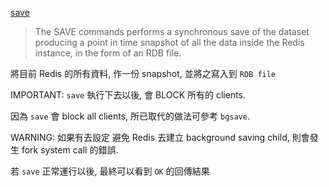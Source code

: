 [save](https://redis.io/commands/save)

> The SAVE commands performs a synchronous save of the dataset producing a point in time snapshot of all the data inside the Redis instance, in the form of an RDB file.

將目前 Redis 的所有資料, 作一份 snapshot, 並將之寫入到 `RDB file`

IMPORTANT: `save` 執行下去以後, 會 BLOCK 所有的 clients.

因為 `save` 會 block all clients, 所已取代的做法可參考 `bgsave`.

WARNING: 如果有去設定 避免 Redis 去建立 background saving child, 則會發生 fork system call 的錯誤.

若 `save` 正常運行以後, 最終可以看到 `OK` 的回傳結果